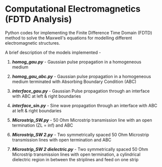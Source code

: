 # Computational Electromagnetics (FDTD Analysis)

Python codes for implementing the Finite Difference Time Domain (FDTD) method to solve the Maxwell's equations for modelling different electromagnetic structures.

A brief description of the models implemented -

1) ***homog_gau.py***  -  Gaussian pulse propagation in a homogeneous medium

2) ***homog_gau_abc.py***  -  Gaussian pulse propagation in a homogeneous medium terminated with Absorbing Boundary Condition (ABC)

3) ***interface_gau.py***  -  Gaussian Pulse propagation through an interface with ABC at left & right boundaries

4) ***interface_sin.py***  -  Sine wave propagation through an interface with ABC at left & right boundaries

5) ***Microstrip_SW.py***  -  50 Ohm Microstrip transmission line with an open termination (ZL = inf) and ABC

6) ***Microstrip_SW 2.py***  -  Two symmetrically spaced 50 Ohm Microstrip transmission lines with open termination and ABC

7) ***Microstrip_SW 2 dielectric.py***  -  Two symmetrically spaced 50 Ohm Microstrip transmission lines with open termination, a cylindrical dielectric region in between the striplines and feed on one strip
